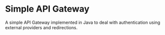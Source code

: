 # Simple API Gateway
A simple API Gateway implemented in Java to deal with authentication using external providers and redirections.
